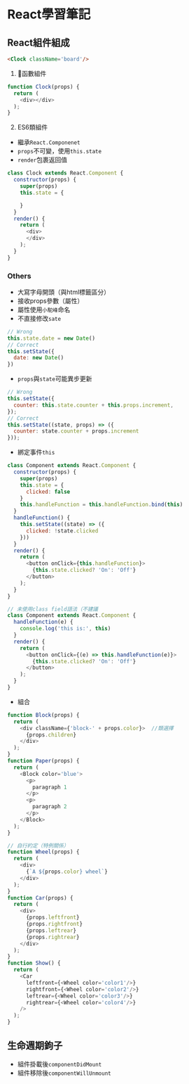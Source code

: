 # React學習筆記
## React組件組成
```html
<Clock className='board'/>
```
1. 函數組件
```js
function Clock(props) {
  return (
    <div></div>
  );
}
```
2. ES6類組件
* 繼承`React.Componenet`
* `props`不可變，使用`this.state`
* `render`包裹返回值
```js
class Clock extends React.Component {
  constructor(props) {
    super(props)
    this.state = {

    }
  }
  render() {
    return (
      <div>
      </div>
    );
  }
}
```
### Others
* 大寫字母開頭（與html標籤區分）
* 接收props參數（屬性）
* 屬性使用`小駝峰`命名
* 不直接修改`sate`
```js
// Wrong
this.state.date = new Date()
// Correct
this.setState({
  date: new Date()
})
```
* `props`與`state`可能異步更新
```js
// Wrong
this.setState({
  counter: this.state.counter + this.props.increment,
});
// Correct
this.setState((state, props) => ({
  counter: state.counter + props.increment
}));
```
* 綁定事件`this`
```js
class Component extends React.Component {
  constructor(props) {
    super(props)
    this.state = {
      clicked: false
    }
    this.handleFunction = this.handleFunction.bind(this)
  }
  handleFunction() {
    this.setState((state) => ({
      clicked: !state.clicked
    }))
  }
  render() {
    return (
      <button onClick={this.handleFunction}>
        {this.state.clicked? 'On': 'Off'}
      </button>
    );
  }
}

// 未使用class field語法（不建議
class Component extends React.Component {
  handleFunction(e) {
    console.log('this is:', this)
  }
  render() {
    return (
      <button onClick={(e) => this.handleFunction(e)}>
        {this.state.clicked? 'On': 'Off'}
      </button>
    );
  }
}
```
* 組合
```js
function Block(props) {
  return (
    <div className={'block-' + props.color}>  //類選擇
      {props.children}
    </div>
  );
}
function Paper(props) {
  return (
    <Block color='blue'>
      <p>
        paragraph 1
      </p>
      <p>
        paragraph 2
      </p>
    </Block>
  );
}

// 自行約定（特例關係）
function Wheel(props) {
  return (
    <div>
      {`A ${props.color} wheel`}
    </div>
  );
}
function Car(props) {
  return (
    <div>
      {props.leftfront}
      {props.rightfront}
      {props.leftrear}
      {props.rightrear}
    </div>
  );
}
function Show() {
  return (
    <Car
      leftfront={<Wheel color='color1'/>}
      rightfront={<Wheel color='color2'/>}
      leftrear={<Wheel color='color3'/>}
      rightrear={<Wheel color='color4'/>}
    />
  );
}
```
## 生命週期鉤子
* 組件掛載後`componentDidMount`
* 組件移除後`componentWillUnmount`
